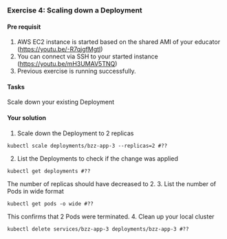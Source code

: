 ### Exercise 4: Scaling down a Deployment
####  Pre requisit
1. AWS EC2 instance is started based on the shared AMI of your educator (https://youtu.be/-R7qjgfMgtI)
2. You can connect via SSH to your started instance (https://youtu.be/mH3UMAV5TNQ)
3. Previous exercise is running successfully.
#### Tasks
Scale down your existing Deployment
#### Your solution
1. Scale down the Deployment to 2 replicas
```
kubectl scale deployments/bzz-app-3 --replicas=2 #??
```
2. List the Deployments to check if the change was applied
```
kubectl get deployments #??
```
The number of replicas should have decreased to 2. 
3. List the number of Pods in wide format
```
kubectl get pods -o wide #??
```
This confirms that 2 Pods were terminated.
4. Clean up your local cluster
```
kubectl delete services/bzz-app-3 deployments/bzz-app-3 #??
```